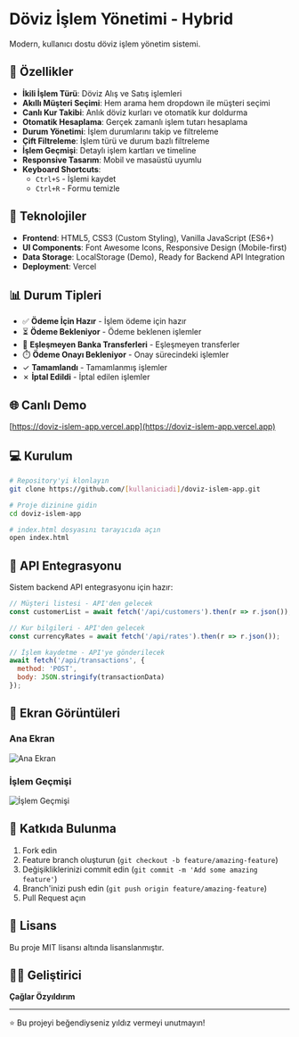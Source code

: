 # Döviz İşlem Yönetimi - Hybrid

Modern, kullanıcı dostu döviz işlem yönetim sistemi.

## 🚀 Özellikler

- **İkili İşlem Türü**: Döviz Alış ve Satış işlemleri
- **Akıllı Müşteri Seçimi**: Hem arama hem dropdown ile müşteri seçimi
- **Canlı Kur Takibi**: Anlık döviz kurları ve otomatik kur doldurma
- **Otomatik Hesaplama**: Gerçek zamanlı işlem tutarı hesaplama
- **Durum Yönetimi**: İşlem durumlarını takip ve filtreleme
- **Çift Filtreleme**: İşlem türü ve durum bazlı filtreleme
- **İşlem Geçmişi**: Detaylı işlem kartları ve timeline
- **Responsive Tasarım**: Mobil ve masaüstü uyumlu
- **Keyboard Shortcuts**:
  - `Ctrl+S` - İşlemi kaydet
  - `Ctrl+R` - Formu temizle

## 🎨 Teknolojiler

- **Frontend**: HTML5, CSS3 (Custom Styling), Vanilla JavaScript (ES6+)
- **UI Components**: Font Awesome Icons, Responsive Design (Mobile-first)
- **Data Storage**: LocalStorage (Demo), Ready for Backend API Integration
- **Deployment**: Vercel

## 📊 Durum Tipleri

- ✅ **Ödeme İçin Hazır** - İşlem ödeme için hazır
- ⏳ **Ödeme Bekleniyor** - Ödeme beklenen işlemler
- 🔄 **Eşleşmeyen Banka Transferleri** - Eşleşmeyen transferler
- ⏱️ **Ödeme Onayı Bekleniyor** - Onay sürecindeki işlemler
- ✓ **Tamamlandı** - Tamamlanmış işlemler
- ✗ **İptal Edildi** - İptal edilen işlemler

## 🌐 Canlı Demo

[https://doviz-islem-app.vercel.app](https://doviz-islem-app.vercel.app)

## 💻 Kurulum

```bash
# Repository'yi klonlayın
git clone https://github.com/[kullaniciadi]/doviz-islem-app.git

# Proje dizinine gidin
cd doviz-islem-app

# index.html dosyasını tarayıcıda açın
open index.html
```

## 🔧 API Entegrasyonu

Sistem backend API entegrasyonu için hazır:

```javascript
// Müşteri listesi - API'den gelecek
const customerList = await fetch('/api/customers').then(r => r.json());

// Kur bilgileri - API'den gelecek
const currencyRates = await fetch('/api/rates').then(r => r.json());

// İşlem kaydetme - API'ye gönderilecek
await fetch('/api/transactions', {
  method: 'POST',
  body: JSON.stringify(transactionData)
});
```

## 📱 Ekran Görüntüleri

### Ana Ekran
![Ana Ekran](./screenshots/main.png)

### İşlem Geçmişi
![İşlem Geçmişi](./screenshots/history.png)

## 🤝 Katkıda Bulunma

1. Fork edin
2. Feature branch oluşturun (`git checkout -b feature/amazing-feature`)
3. Değişikliklerinizi commit edin (`git commit -m 'Add some amazing feature'`)
4. Branch'inizi push edin (`git push origin feature/amazing-feature`)
5. Pull Request açın

## 📄 Lisans

Bu proje MIT lisansı altında lisanslanmıştır.

## 👨‍💻 Geliştirici

**Çağlar Özyıldırım**

---

⭐ Bu projeyi beğendiyseniz yıldız vermeyi unutmayın!